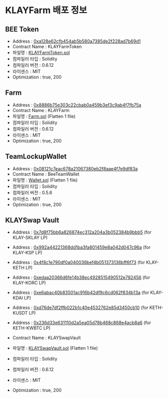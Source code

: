 # KLAYFarm 배포 정보

## BEE Token 
* Address : [0xa128e62cfb454ab5b580a7385de2f228ad7b69d1](https://scope.klaytn.com/account/0xa128e62cfb454ab5b580a7385de2f228ad7b69d1?tabId=contractCode)
* Contract Name : KLAYFarmToken
* 파일명 : [KLAYFarmToken.sol](KLAYFarmToken.sol)
* 컴파일러 타입 : Solidity 
* 컴파일러 버전 : 0.6.12
* 라이센스 : MIT
* Optimization : true, 200
	
## Farm 
* Address : [0x8886b75e303c22cbab0a459b3ef3c9ab4f7fb75a](https://scope.klaytn.com/account/0x8886b75e303c22cbab0a459b3ef3c9ab4f7fb75a?tabId=contractCode)
* Contract Name : KLAYFarm
* 파일명 : [Farm.sol](Farm.sol) (Flatten 1 file)
* 컴파일러 타입 : Solidity 
* 컴파일러 버전 : 0.6.12
* 라이센스 : MIT
* Optimization : true, 200
	
## TeamLockupWallet
* Address : [0x08121c7eac678a21067380eb2f8aae4f7e9df83a](https://scope.klaytn.com/account/0x08121c7eac678a21067380eb2f8aae4f7e9df83a?tabId=contractCode)
* Contract Name : BeeTeamWallet
* 파일명 : [Wallet.sol](Wallet.sol) (Flatten 1 file)
* 컴파일러 타입 : Solidity
* 컴파일러 버전 : 0.5.6
* 라이센스 : MIT
* Optimization : true, 200
	
## KLAYSwap Vault

* Address : [0x7d8f75bb6a826874ec312a204a3b052384b9bbb5](https://scope.klaytn.com/account/0x7d8f75bb6a826874ec312a204a3b052384b9bbb5?tabId=contractCode) (for KLAY-SKLAY LP)
* Address : [0x992a44221368dd1ba3fa801459e8a042d047c96a](https://scope.klaytn.com/account/0x992a44221368dd1ba3fa801459e8a042d047c96a?tabId=contractCode) (for KLAY-KSP LP)
* Address : [0x4f8c1e790df0a040036bef4b051373136bff6f73](https://scope.klaytn.com/account/0x4f8c1e790df0a040036bef4b051373136bff6f73?tabId=contractCode) (for KLAY-KETH LP)
* Address : [0xedaa20366d6fe14b38ec4928515490512e782456](https://scope.klaytn.com/account/0xedaa20366d6fe14b38ec4928515490512e782456?tabId=contractCode) (for KLAY-KORC LP)
* Address : [0xe6abac40b83501ac916b42df9c6cd062f834b13a](https://scope.klaytn.com/account/0xe6abac40b83501ac916b42df9c6cd062f834b13a?tabId=contractCode) (for KLAY-KDAI LP)
* Address : [0xd76de7df2ffb022b1c40e4532762e85d3450cb10](https://scope.klaytn.com/account/0xd76de7df2ffb022b1c40e4532762e85d3450cb10?tabId=contractCode) (for KETH-KUSDT LP)
* Address : [0x236d33e631110d2a5ea05d78b468c868e4acb8a6](https://scope.klaytn.com/account/0x236d33e631110d2a5ea05d78b468c868e4acb8a6?tabId=contractCode) (for KETH-KWBTC LP)

* Contract Name : KLAYSwapVault
* 파일명 : [KLAYSwapVault.sol](KLAYSwapVault.sol) (Flatten 1 file)
* 컴파일러 타입 : Solidity 
* 컴파일러 버전 : 0.6.12
* 라이센스 : MIT
* Optimization : true, 200
